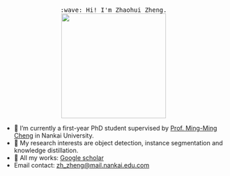 <p align="center">
  <br><br>
  <samp>
    :wave: Hi! I'm Zhaohui Zheng.<br>
    <img src="https://gimg2.baidu.com/image_search/src=http%3A%2F%2Ftva1.sinaimg.cn%2Flarge%2F6e3e5b9bgy1g3gu3otp26g208r08qe6r.gif&refer=http%3A%2F%2Ftva1.sinaimg.cn&app=2002&size=f9999,10000&q=a80&n=0&g=0n&fmt=auto?sec=1654960741&t=2480fea45ef416335964138e58cf2ccc" width="240px" align="center">
  </samp>
</p>

- 🔭 I’m currently a first-year PhD student supervised by [Prof. Ming-Ming Cheng](https://mmcheng.net) in Nankai University.
- 🌱 My research interests are object detection, instance segmentation and knowledge distillation.
- 💬 All my works: [Google scholar](https://scholar.google.com/citations?user=0X71NDYAAAAJ&hl=zh-CN&oi=ao)
-  Email contact: zh_zheng@mail.nankai.edu.com
